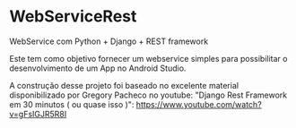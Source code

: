 # WebServiceRest
WebService com Python + Django + REST framework

Este tem como objetivo fornecer um webservice simples para possibilitar o desenvolvimento de um App no Android Studio. 

A construção desse projeto foi baseado no excelente material disponibilizado por Gregory Pacheco no youtube: "Django Rest Framework em 30 minutos ( ou quase isso )": 
<https://www.youtube.com/watch?v=gFsIGJR5R8I>


